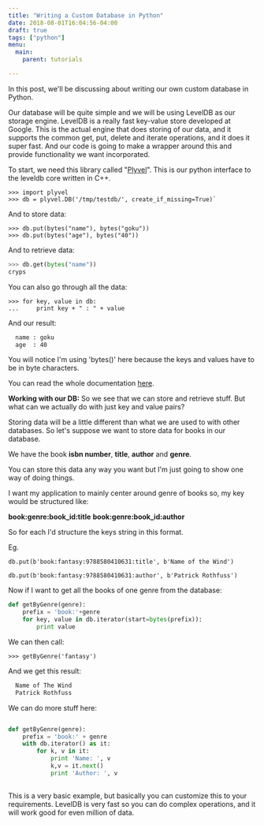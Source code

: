 ```yaml
---
title: "Writing a Custom Database in Python"
date: 2018-08-01T16:04:56-04:00
draft: true
tags: ["python"]
menu:
  main:
    parent: tutorials

---
```


In this post, we'll be discussing about writing our own custom database in Python.

Our database will be quite simple and we will be using LevelDB as our storage engine. LevelDB is a really fast key-value store developed at Google. This is the actual engine that does storing of our data, and it supports the common get, put, delete and iterate operations, and it does it super fast. And our code is going to make a wrapper around this and provide functionality we want incorporated.

To start, we need this library called "[Plyvel](https://plyvel.readthedocs.io/en/latest/installation.html)". This is our python interface to the leveldb core  written in C++.

```
>>> import plyvel
>>> db = plyvel.DB('/tmp/testdb/', create_if_missing=True)`
```
And to store data:
```
>>> db.put(bytes("name"), bytes("goku"))
>>> db.put(bytes("age"), bytes("40"))
```

And to retrieve data:
```python
>>> db.get(bytes("name"))
cryps
```

You can also go through all the data:
```
>>> for key, value in db:
...     print key + " : " + value
```

And our result:
```markdown
  name : goku 
  age  : 40 
```

You will notice I'm using 'bytes()' here because the keys and values have to be in byte characters.

You can read the whole documentation [here](https://plyvel.readthedocs.io/en/latest/user.html).

**Working with our DB:**
So we see that we can store and retrieve stuff. But what can we actually do with just key and value pairs?

Storing data will be a little different than what we are used to with other databases. So let's suppose we want to store data for books in our database.

We have the book **isbn number**, **title**, **author** and **genre**.

You can store this data any way you want but I'm just going to show one way of doing things.

I want my application to mainly center around genre of books so, my key would be structured like:

**book:genre:book_id:title**
**book:genre:book_id:author**

So for each I'd structure the keys string in this format.

Eg.
```
db.put(b'book:fantasy:9788580410631:title', b'Name of the Wind')

db.put(b'book:fantasy:9788580410631:author', b'Patrick Rothfuss')
```

Now if I want to get all the books of one genre from the database: 

```python
def getByGenre(genre):
    prefix = 'book:'+genre
    for key, value in db.iterator(start=bytes(prefix)):
        print value
```

We can then call:
```
>>> getByGenre('fantasy')
```

And we get this result:
```markdown
  Name of The Wind
  Patrick Rothfuss
```

We can do more stuff here:

```python

def getByGenre(genre):
    prefix = 'book:' + genre
    with db.iterator() as it:
        for k, v in it:
            print 'Name: ', v
            k,v = it.next()
            print 'Author: ', v
            
```

This is a very basic example, but basically you can customize this to your requirements. LevelDB is very fast so you can do complex operations, and it will work good for even million of data.